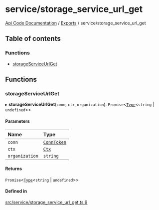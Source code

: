 # service/storage\_service\_url\_get
 
[Api Code Documentation](../README.md) / [Exports](../modules.md) / service/storage\_service\_url\_get

## Table of contents

### Functions

- [storageServiceUrlGet](service_storage_service_url_get.md#storageserviceurlget)

## Functions

### storageServiceUrlGet

▸ **storageServiceUrlGet**(`conn`, `ctx`, `organization`): `Promise`<[`Type`](result.md#type)<`string` \| `undefined`\>\>

#### Parameters

| Name | Type |
| :------ | :------ |
| `conn` | [`ConnToken`](service_conn.md#conntoken) |
| `ctx` | [`Ctx`](../interfaces/lib_ctx.Ctx.md) |
| `organization` | `string` |

#### Returns

`Promise`<[`Type`](result.md#type)<`string` \| `undefined`\>\>

#### Defined in

[src/service/storage_service_url_get.ts:9](https://github.com/openkfw/TruBudget/blob/b9aaff0/api/src/service/storage_service_url_get.ts#L9)
